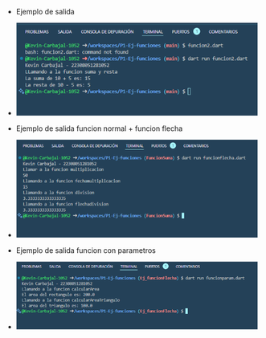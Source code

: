 * Ejemplo de salida
* ![alt text](image2.png)

* Ejemplo de salida funcion normal + funcion flecha
* ![alt text](image.png)

* Ejemplo de salida funcion con parametros
* ![alt text](image-1.png)